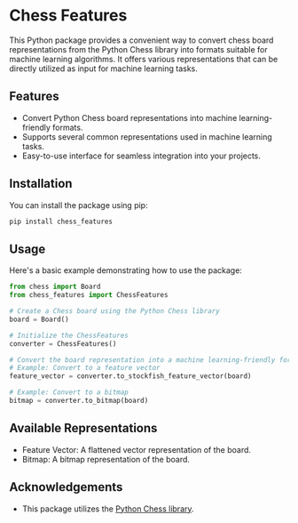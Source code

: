 # Chess Features

This Python package provides a convenient way to convert chess board representations from the Python Chess library into formats suitable for machine learning algorithms. It offers various representations that can be directly utilized as input for machine learning tasks.

## Features

- Convert Python Chess board representations into machine learning-friendly formats.
- Supports several common representations used in machine learning tasks.
- Easy-to-use interface for seamless integration into your projects.

## Installation

You can install the package using pip:

```bash
pip install chess_features
```

## Usage

Here's a basic example demonstrating how to use the package:

```python
from chess import Board
from chess_features import ChessFeatures

# Create a Chess board using the Python Chess library
board = Board()

# Initialize the ChessFeatures
converter = ChessFeatures()

# Convert the board representation into a machine learning-friendly format
# Example: Convert to a feature vector
feature_vector = converter.to_stockfish_feature_vector(board)

# Example: Convert to a bitmap
bitmap = converter.to_bitmap(board)

```

## Available Representations

- Feature Vector: A flattened vector representation of the board.
- Bitmap: A bitmap representation of the board.

## Acknowledgements

- This package utilizes the [Python Chess library](https://python-chess.readthedocs.io/en/latest/).
